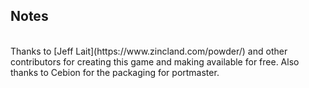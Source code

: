 ## Notes
<br/>
Thanks to [Jeff Lait](https://www.zincland.com/powder/) and other contributors for creating this game and making available for free. Also thanks to Cebion for the packaging for portmaster.
<br/>
